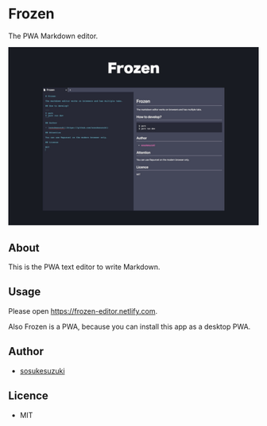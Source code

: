 # Frozen

The PWA Markdown editor.

![Frozen ScreenShot](./resources/Frozen.jpg)

## About

This is the PWA text editor to write Markdown.

## Usage

Please open https://frozen-editor.netlify.com.

Also Frozen is a PWA, because you can install this app as a desktop PWA.

## Author

- [sosukesuzuki](https://github.com/sosukesuzuki)

## Licence

- MIT
